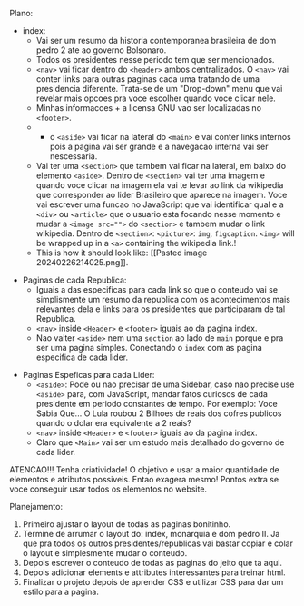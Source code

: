 Plano:
- index:
	- Vai ser um resumo da historia contemporanea brasileira de dom pedro 2 ate ao governo Bolsonaro.
	- Todos os presidentes nesse periodo tem que ser mencionados.
	- `<nav>` vai ficar dentro do `<header>` ambos centralizados. O `<nav>` vai conter links para outras paginas cada uma tratando de uma presidencia diferente. Trata-se de um "Drop-down" menu que vai revelar mais opcoes pra voce escolher quando voce clicar nele.
	- Minhas informacoes + a licensa GNU vao ser localizadas no `<footer>`.
	- - o `<aside>` vai ficar na lateral do `<main>` e vai conter links internos pois a pagina vai ser grande e a navegacao interna vai ser nescessaria.
	- Vai ter uma `<section>` que  tambem vai ficar na lateral, em baixo do elemento `<aside>`. Dentro de `<section>` vai ter uma imagem e quando voce clicar na imagem ela vai te levar ao link da wikipedia que corresponder ao lider Brasileiro que aparece na imagem. Voce vai escrever uma funcao no JavaScript que vai identificar qual e a `<div>` ou `<article>` que o usuario esta focando nesse momento e  mudar a `<image src="">` do `<section>` e tambem mudar o link wikipedia. Dentro de `<section>`: `<picture>`: `img`, `figcaption`. `<img>` will be wrapped up in a `<a>` containing the wikipedia link.!
	- This is how it should look like: [[Pasted image 20240226214025.png]].

* Paginas de cada Republica:
	* Iguais a das especificas para cada link so que o conteudo vai se simplismente um resumo da republica com os acontecimentos mais relevantes dela e links para os presidentes que participaram de tal Republica.
	 -  `<nav>` inside `<Header>` e `<footer>` iguais ao da pagina index.
	* Nao vaiter `<aside>` nem uma `section` ao lado de `main` porque e pra ser uma pagina simples. Conectando o `index` com as pagina especifica de cada lider.

- Paginas Espeficas para cada Lider:
	- `<aside>`: Pode ou nao precisar de uma Sidebar, caso nao precise use `<aside>` para, com JavaScript, mandar fatos curiosos de cada presidente em periodo constantes de tempo. Por exemplo:
		Voce Sabia Que...
		O Lula roubou 2 Bilhoes de reais dos cofres publicos quando o dolar era equivalente a 2 reais?
	-  `<nav>` inside `<Header>` e `<footer>` iguais ao da pagina index.
	- Claro que `<Main>` vai ser um estudo mais detalhado do governo de cada lider.

ATENCAO!!!
Tenha criatividade! O objetivo e usar a maior quantidade de elementos e atributos possiveis.
Entao exagera mesmo!
Pontos extra se voce conseguir usar todos os elementos no website.

Planejamento:
1. Primeiro ajustar o layout de todas as paginas bonitinho.
2. Termine de arrumar o layout do: index, monarquia e dom pedro II. Ja que pra todos os outros presidentes/republicas vai bastar copiar e colar o layout e simplesmente mudar o conteudo.
3. Depois escrever o conteudo de todas as paginas do jeito que ta aqui.
4. Depois adicionar elements e attributes interessantes para treinar html.
5. Finalizar o projeto depois de aprender CSS e utilizar CSS para dar um estilo para a pagina.